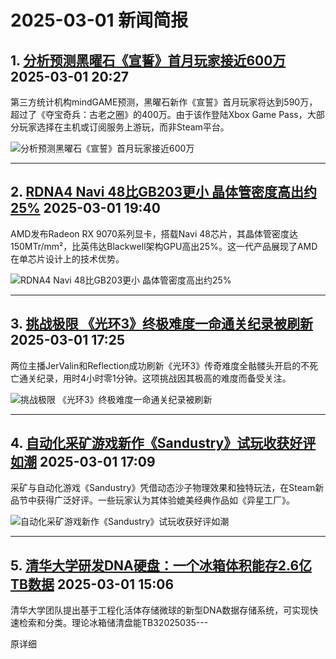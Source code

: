 # 2025-03-01 新闻简报

## 1. [分析预测黑曜石《宣誓》首月玩家接近600万](https://www.3dmgame.com/news/202503/3915602.html)   2025-03-01 20:27

第三方统计机构mindGAME预测，黑曜石新作《宣誓》首月玩家将达到590万，超过了《夺宝奇兵：古老之圈》的400万。由于该作登陆Xbox Game Pass，大部分玩家选择在主机或订阅服务上游玩，而非Steam平台。

![分析预测黑曜石《宣誓》首月玩家接近600万](https://img.3dmgame.com/uploads/images/news/20250301/1740831971_849330.jpg)

---

## 2. [RDNA4 Navi 48比GB203更小 晶体管密度高出约25%](https://www.3dmgame.com/news/202503/3915601.html)   2025-03-01 19:40

AMD发布Radeon RX 9070系列显卡，搭载Navi 48芯片，其晶体管密度达150MTr/mm²，比英伟达Blackwell架构GPU高出25%。这一代产品展现了AMD在单芯片设计上的技术优势。

![RDNA4 Navi 48比GB203更小 晶体管密度高出约25%](https://img.3dmgame.com/uploads/images/news/20250301/1740829603_216505_jpg_r.jpg)

---

## 3. [挑战极限 《光环3》终极难度一命通关纪录被刷新](https://www.3dmgame.com/news/202503/3915600.html)   2025-03-01 17:25

两位主播JerValin和Reflection成功刷新《光环3》传奇难度全骷髅头开启的不死亡通关纪录，用时4小时零1分钟。这项挑战因其极高的难度而备受关注。

![挑战极限 《光环3》终极难度一命通关纪录被刷新](https://img.3dmgame.com/uploads/images/news/20250301/1740809800_727819.jpg)

---

## 4. [自动化采矿游戏新作《Sandustry》试玩收获好评如潮](https://www.3dmgame.com/news/202503/3915599.html)   2025-03-01 17:09

采矿与自动化游戏《Sandustry》凭借动态沙子物理效果和独特玩法，在Steam新品节中获得广泛好评。一些玩家认为其体验媲美经典作品如《异星工厂》。

![自动化采矿游戏新作《Sandustry》试玩收获好评如潮](https://img.3dmgame.com/uploads/images/news/20250301/1740809332_966255.jpg)

---

## 5. [清华大学研发DNA硬盘：一个冰箱体积能存2.6亿TB数据](https://www.3dmgame.com/news/202503/3915593.html)   2025-03-01 15:06

清华大学团队提出基于工程化活体存储微球的新型DNA数据存储系统，可实现快速检索和分类。理论冰箱储清盘能TB32025035---

原详细